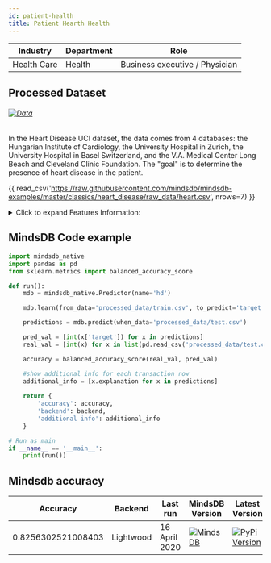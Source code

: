 ```yaml
---
id: patient-health
title: Patient Hearth Health  
---
```


| Industry       | Department | Role               |
|----------------|------------|--------------------|
| Health Care | Health | Business executive / Physician |

## Processed Dataset 

###### [![Data](https://img.shields.io/badge/GET--DATA-HearthDisease-green)](https://github.com/mindsdb/mindsdb-examples/tree/master/classics/heart_disease/processed_data)

In the Heart Disease UCI dataset, the data comes from 4 databases: the Hungarian Institute of Cardiology, the University Hospital in Zurich, the University Hospital in Basel Switzerland, and the V.A. Medical Center Long Beach and Cleveland Clinic Foundation. The "goal" is to determine the presence of heart disease in the patient.

{{ read_csv('https://raw.githubusercontent.com/mindsdb/mindsdb-examples/master/classics/heart_disease/raw_data/heart.csv', nrows=7) }}

<details>
  <summary>Click to expand Features Information:</summary>

```
1. age: age in years
2. sex: sex (1 = male; 0 = female)
3.  cp: chest pain type
    * Value 1: typical angina
    * Value 2: atypical angina
    * Value 3: non-anginal pain
    * Value 4: asymptomatic
4. trestbps: resting blood pressure (in mm Hg on admission to the hospital)
5. chol: serum cholestoral in mg/dl
6. fbs: (fasting blood sugar > 120 mg/dl) (1 = true; 0 = false)
7.  restecg: resting electrocardiographic results
    * Value 0: normal
    * Value 1: having ST-T wave abnormality (T wave inversions and/or ST elevation or depression of > 0.05 mV)
    * Value 2: showing probable or definite left ventricular hypertrophy by Estes' criteria
8. thalach: maximum heart rate achieved
9. exang: exercise induced angina (1 = yes; 0 = no)
10. oldpeak = ST depression induced by exercise relative to rest
11. slope: the slope of the peak exercise ST segment
    * Value 1: upsloping
    * Value 2: flat
    * Value 3: downsloping
12. ca: number of major vessels (0-3) colored by flourosopy
13. thal: 3 = normal; 6 = fixed defect; 7 = reversible defect
14. num: diagnosis of heart disease (angiographic disease status)
    * Value 0: < 50% diameter narrowing
    * Value 1: > 50% diameter narrowing
```

</details>

## MindsDB Code example
```python
import mindsdb_native
import pandas as pd
from sklearn.metrics import balanced_accuracy_score

def run():
    mdb = mindsdb_native.Predictor(name='hd')

    mdb.learn(from_data='processed_data/train.csv', to_predict='target')

    predictions = mdb.predict(when_data='processed_data/test.csv')

    pred_val = [int(x['target']) for x in predictions]
    real_val = [int(x) for x in list(pd.read_csv('processed_data/test.csv')['target'])]

    accuracy = balanced_accuracy_score(real_val, pred_val)

    #show additional info for each transaction row
    additional_info = [x.explanation for x in predictions]
      
    return {
        'accuracy': accuracy,
        'backend': backend,
        'additional info': additional_info
    }

# Run as main
if __name__ == '__main__':
    print(run())
```

## Mindsdb accuracy


| Accuracy       | Backend  | Last run | MindsDB Version | Latest Version|
|----------------|-------------------|----------------------|-----------------|--------------|
| 0.8256302521008403 | Lightwood | 16 April 2020 | [![MindsDB](https://img.shields.io/badge/pypi--package-1.16.0-green)](https://pypi.org/project/MindsDB/1.16.0/)|   <a href="https://pypi.org/project/MindsDB/"><img src="https://badge.fury.io/py/MindsDB.svg" alt="PyPi Version"></a>|
